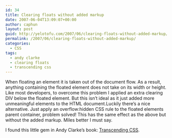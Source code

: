 ```yaml
---
id: 34
title: Clearing floats without added markup
date: 2007-06-04T13:09:07+00:00
author: caphun
layout: post
guid: http://yelotofu.com/2007/06/clearing-floats-without-added-markup/
permalink: /2007/06/clearing-floats-without-added-markup/
categories:
  - CSS
tags:
  - andy clarke
  - clearing floats
  - transcending css
---
```

When floating an element it is taken out of the document flow. As a result, anything containing the floated element does not take on its width or height. Like most developers, to overcome this problem I applied an extra clearing DIV below the floated element. But this isn&#8217;t ideal as it just added more unmeaningful elements to the HTML document.Luckily there&#8217;s a nice alternative. Just apply an overflow:hidden CSS rule to the floated elements parent container, problem solved! This has the same effect as the above but without the added markup. Miles better I must say.

I found this little gem in Andy Clarke&#8217;s book: [Transcending CSS](http://www.transcendingcss.com/).